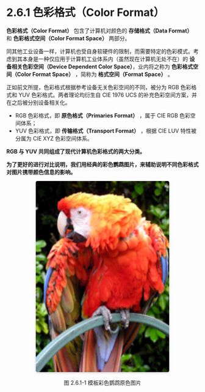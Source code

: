 
# 2.6.1 色彩格式（Color Format）

**色彩格式（Color Format）** 包含了计算机对颜色的 **存储格式（Data Format）** 和 **色彩格式空间（Color Format Space）** 两部分。

同其他工业设备一样，计算机也受自身软硬件的限制，而需要特定的色彩模式。考虑到其本身是一种仅应用于计算机工业体系内（虽然现在计算机无处不在）的 **设备相关色彩空间（Device Dependent Color Space）**，业内将之称为 **色彩格式空间（Color Format Space）** ，简称为 **格式空间（Format Space）** 。

正如前文所提，色彩格式根据参考设备无关色彩空间的不同，被分为 RGB 色彩格式和 YUV 色彩格式。两者理论均衍生自 CIE 1976 UCS 的补充色彩空间方案，并在之后被分别设备相关化。

- RGB 色彩格式，即 **原色格式（Primaries Format）** ，属于 CIE RGB 色彩空间体系；
- YUV 色彩格式，即 **传输格式（Transport Format）** ，根据 CIE LUV 特性被分属为 CIE XYZ 色彩空间体系。

**RGB 与 YUV 共同组成了现代计算机色彩格式的两大分类。**

**为了更好的进行对比说明，我们用经典的彩色鹦鹉图片，来辅助说明不同色彩格式对图片携带颜色信息的影响。**

<center>
<figure>
   <img style="border-radius: 0.3125em;
      box-shadow: 0 2px 4px 0 rgba(34,36,38,.12),0 2px 10px 0 rgba(34,36,38,.08);" 
      width = "350" height = "500"
      src="../../Pictures/RGB_24bits_palette_sample_image.jpeg" alt="">
   <figcaption>
      <p>图 2.6.1-1 模板彩色鹦鹉原色图片</p>
   </figcaption>
</figure>
</center>


[ref]: References_2.md